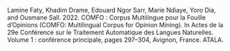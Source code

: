 Lamine Faty, Khadim Drame, Edouard Ngor Sarr, Marie Ndiaye, Yoro Dia, and Ousmane Sall. 2022. COMFO : Corpus Multilingue pour la Fouille d’Opinions (COMFO: Multilingual Corpus for Opinion Mining). In Actes de la 29e Conférence sur le Traitement Automatique des Langues Naturelles. Volume 1 : conférence principale, pages 297–304, Avignon, France. ATALA.
